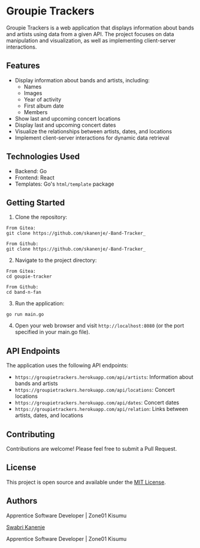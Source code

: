 # Groupie Trackers

Groupie Trackers is a web application that displays information about bands and artists using data from a given API. The project focuses on data manipulation and visualization, as well as implementing client-server interactions.

## Features

- Display information about bands and artists, including:
  - Names
  - Images
  - Year of activity
  - First album date
  - Members
- Show last and upcoming concert locations
- Display last and upcoming concert dates
- Visualize the relationships between artists, dates, and locations
- Implement client-server interactions for dynamic data retrieval

## Technologies Used

- Backend: Go
- Frontend: React
- Templates: Go's `html/template` package



## Getting Started

1. Clone the repository:
```
From Gitea:
git clone https://github.com/skanenje/-Band-Tracker_

From Github:
git clone https://github.com/skanenje/-Band-Tracker_
```

2. Navigate to the project directory:
```
From Gitea:
cd goupie-tracker

From Github:
cd band-n-fan
```

3. Run the application:
```
go run main.go
```

4. Open your web browser and visit `http://localhost:8080` (or the port specified in your main.go file).

## API Endpoints

The application uses the following API endpoints:

- `https://groupietrackers.herokuapp.com/api/artists`: Information about bands and artists
- `https://groupietrackers.herokuapp.com/api/locations`: Concert locations
- `https://groupietrackers.herokuapp.com/api/dates`: Concert dates
- `https://groupietrackers.herokuapp.com/api/relation`: Links between artists, dates, and locations

## Contributing

Contributions are welcome! Please feel free to submit a Pull Request.

## License

This project is open source and available under the [MIT License](LICENSE).

## Authors

Apprentice Software Developer | Zone01 Kisumu

[Swabri Kanenje](https://learn.zone01kisumu.ke/git/skanenje)

Apprentice Software Developer | Zone01 Kisumu

